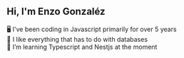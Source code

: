 ## Hi, I'm Enzo Gonzaléz

🖥️ I've been coding in Javascript primarily for over 5 years<br/>
💾 I like everything that has to do with databases<br/>
🦀 I’m learning Typescript and Nestjs at the moment<br/>
